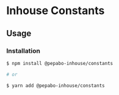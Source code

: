 # Inhouse Constants

## Usage

### Installation

```bash
$ npm install @pepabo-inhouse/constants

# or

$ yarn add @pepabo-inhouse/constants
```
